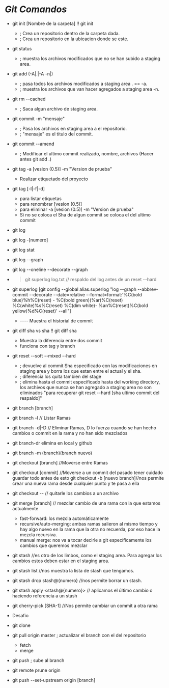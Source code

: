 # *Git Comandos*
- git init [Nombre de la carpeta] !! git init
  - ; Crea un repositorio dentro de la carpeta dada.
  - ; Crea un repositorio en la ubicacion donde se este.
- git status
  - ; muestra los archivos modificados que no se han subido a staging area.
- git add (-A|.|-A -n|<file>)
  - ; pasa todos los archivos modificados a staging area . == -a.
  - ; muestra los archivos que van hacer agregados a staging area -n.
- git rm --cached <file>
  - ; Saca algun archivo de staging area.
- git commit -m "mensaje"
  - ; Pasa los archivos en staging area a el repositorio.
  - ; "mensaje" es el titulo del commit.
- git commit --amend
  - ; Modificar el ultimo commit realizado, nombre, archivos (Hacer antes git add .)
- git tag -a [vesion (0.5)] -m "Version de prueba"
  - Realizar etiquetado del proyecto
- git tag [-l|-f|-d]
  - para listar etiquetas
  - para renombrar [vesion (0.5)]
  - para eliminar -a [vesion (0.5)] -m "Version de prueba"
  - Si no se coloca el Sha de algun commit se coloca el del ultimo commit  
- git log
- git log -[numero]
- git log stat
- git log --graph
- git log --oneline --decorate --graph
- > git superlog log.txt // respaldo del log antes de un reset --hard
- git superlog [git config --global alias.superlog "log --graph --abbrev-commit --decorate --date=relative  --format=format:'%C(bold blue)%h%C(reset) - %C(bold green)(%ar)%C(reset) %C(white)%s%C(reset) %C(dim white)-     %an%C(reset)%C(bold yellow)%d%C(reset)' --all"]
  - ---- Muestra el historial de commit
- git diff sha vs sha !! git diff sha
  - Muestra la diferencia entre dos commit
  - funciona con tag y branch
- git reset --soft --mixed --hard
  - ; devuelve al commit Sha especificado con las modificaciones en staging area y borra los que estan entre el actual y el sha.
  - ; diferencia los quita tambien del stage
  - ; elimina hasta el commit especificado hasta del working directory, los archivos que nunca se han agregado a staging area no son eliminados "para recuperar git reset --hard [sha ultimo commit del respaldo]"
- git branch [branch]
- git branch -l // Listar Ramas
- git branch -d|-D // Eliminar Ramas, D lo fuerza cuando se han hecho cambios o commit en la rama y no han sido mezclados
- git branch-dr elimina en local y github
- git branch -m (branch)(branch nuevo)
- git checkout [branch] //Moverse entre Ramas
- git checkout [commit] //Moverse a un commit del pasado tener cuidado guardar todo antes de esto
  git checkout -b [nuevo branch]//nos permite crear una nueva rama desde cualquier punto y te pasa a ella
- git checkout -- <file> // quitarle los cambios a un archivo
- git merge [branch] // mezclar cambio de una rama con la que estamos actualmente
  - fast-forward: los mezcla automáticamente
  - recursive/auto-merging: ambas ramas salieron al mismo tiempo y hay algo nuevo en la rama que la otra no recuerda, por eso hace la mezcla recursiva.
  - manual merge: nos va a tocar decirle a git específicamente los cambios que queremos mezclar
- git stash //es otro de los limbos, como el staging area. Para agregar los cambios estos deben estar en el staging area.
- git stash list //nos muestra la lista de stash que tengamos.
- git stash drop stash@{numero} //nos permite borrar un stash.
- git stash apply <stash@{numero}> // aplicamos el último cambio o haciendo referencia a un stash
- git cherry-pick [SHA-1] //Nos permite cambiar un commit a otra rama
- Desafio

- git clone

- git pull origin master ; actualizar el branch con el del repositorio
  - fetch
  - merge
- git push ; sube al branch

- git remote prune origin
- git push --set-upstream origin [branch]
